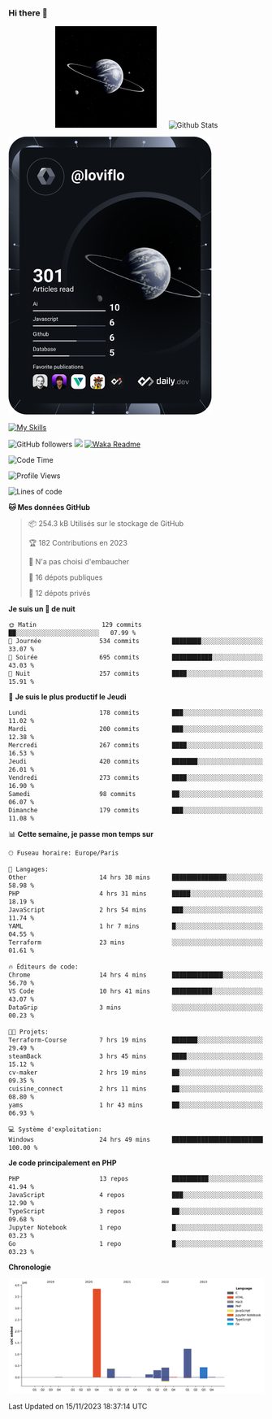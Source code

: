 ### Hi there 👋

<p align="center">
  <img src="https://github.com/Loviflo/Loviflo/blob/main/img/portrait.jpg" alt="Loviflo" height="200" style="margin-right: 20px"/>
  <img src="https://github-readme-stats.vercel.app/api?username=Loviflo&show_icons=true&theme=graywhite" alt="Github Stats" />
</p>

<a href="https://app.daily.dev/loviflo"><img src="https://github.com/loviflo/loviflo/blob/main/devcard.svg" width="400" alt="Loviflo's Dev Card"/></a>


[![My Skills](https://skillicons.dev/icons?i=php,laravel,symfony,mysql,js,ts,html,css,sass,angular,docker,webpack,vscode,figma,git,github,gitlab)](https://skillicons.dev)


![GitHub followers](https://img.shields.io/github/followers/Loviflo?label=Follow&style=social)
![](https://visitor-badge.glitch.me/badge?page_id=Loviflo.Loviflo)
[![Waka Readme](https://github.com/Loviflo/Loviflo/actions/workflows/update-stats.yml/badge.svg)](https://github.com/Loviflo/Loviflo/actions/workflows/update-stats.yml)

<!--START_SECTION:waka-->
![Code Time](http://img.shields.io/badge/Code%20Time-1%2C618%20hrs%2055%20mins-blue)

![Profile Views](http://img.shields.io/badge/Vues%20du%20profil-0-blue)

![Lines of code](https://img.shields.io/badge/Depuis%20Hello%20World%2C%20j%27ai%20%C3%A9crit-6.7%20million%20Lignes%20de%20code-blue)

**🐱 Mes données GitHub** 

> 📦 254.3 kB Utilisés sur le stockage de GitHub 
 > 
> 🏆 182 Contributions en 2023
 > 
> 🚫 N'a pas choisi d'embaucher
 > 
> 📜 16 dépots publiques 
 > 
> 🔑 12 dépots privés 
 > 
**Je suis un 🦉 de nuit** 

```text
🌞 Matin                  129 commits         ██░░░░░░░░░░░░░░░░░░░░░░░   07.99 % 
🌆 Journée                534 commits         ████████░░░░░░░░░░░░░░░░░   33.07 % 
🌃 Soirée                 695 commits         ███████████░░░░░░░░░░░░░░   43.03 % 
🌙 Nuit                   257 commits         ████░░░░░░░░░░░░░░░░░░░░░   15.91 % 
```
📅 **Je suis le plus productif le Jeudi** 

```text
Lundi                    178 commits         ███░░░░░░░░░░░░░░░░░░░░░░   11.02 % 
Mardi                    200 commits         ███░░░░░░░░░░░░░░░░░░░░░░   12.38 % 
Mercredi                 267 commits         ████░░░░░░░░░░░░░░░░░░░░░   16.53 % 
Jeudi                    420 commits         ███████░░░░░░░░░░░░░░░░░░   26.01 % 
Vendredi                 273 commits         ████░░░░░░░░░░░░░░░░░░░░░   16.90 % 
Samedi                   98 commits          ██░░░░░░░░░░░░░░░░░░░░░░░   06.07 % 
Dimanche                 179 commits         ███░░░░░░░░░░░░░░░░░░░░░░   11.08 % 
```


📊 **Cette semaine, je passe mon temps sur** 

```text
🕑︎ Fuseau horaire: Europe/Paris

💬 Langages: 
Other                    14 hrs 38 mins      ███████████████░░░░░░░░░░   58.98 % 
PHP                      4 hrs 31 mins       █████░░░░░░░░░░░░░░░░░░░░   18.19 % 
JavaScript               2 hrs 54 mins       ███░░░░░░░░░░░░░░░░░░░░░░   11.74 % 
YAML                     1 hr 7 mins         █░░░░░░░░░░░░░░░░░░░░░░░░   04.55 % 
Terraform                23 mins             ░░░░░░░░░░░░░░░░░░░░░░░░░   01.61 % 

🔥 Éditeurs de code: 
Chrome                   14 hrs 4 mins       ██████████████░░░░░░░░░░░   56.70 % 
VS Code                  10 hrs 41 mins      ███████████░░░░░░░░░░░░░░   43.07 % 
DataGrip                 3 mins              ░░░░░░░░░░░░░░░░░░░░░░░░░   00.23 % 

🐱‍💻 Projets: 
Terraform-Course         7 hrs 19 mins       ███████░░░░░░░░░░░░░░░░░░   29.49 % 
steamBack                3 hrs 45 mins       ████░░░░░░░░░░░░░░░░░░░░░   15.12 % 
cv-maker                 2 hrs 19 mins       ██░░░░░░░░░░░░░░░░░░░░░░░   09.35 % 
cuisine_connect          2 hrs 11 mins       ██░░░░░░░░░░░░░░░░░░░░░░░   08.80 % 
yams                     1 hr 43 mins        ██░░░░░░░░░░░░░░░░░░░░░░░   06.93 % 

💻 Système d'exploitation: 
Windows                  24 hrs 49 mins      █████████████████████████   100.00 % 
```

**Je code principalement en PHP** 

```text
PHP                      13 repos            ██████████░░░░░░░░░░░░░░░   41.94 % 
JavaScript               4 repos             ███░░░░░░░░░░░░░░░░░░░░░░   12.90 % 
TypeScript               3 repos             ██░░░░░░░░░░░░░░░░░░░░░░░   09.68 % 
Jupyter Notebook         1 repo              █░░░░░░░░░░░░░░░░░░░░░░░░   03.23 % 
Go                       1 repo              █░░░░░░░░░░░░░░░░░░░░░░░░   03.23 % 
```



**Chronologie**

![Lines of Code chart](https://raw.githubusercontent.com/Loviflo/Loviflo/main/assets/bar_graph.png)


 Last Updated on 15/11/2023 18:37:14 UTC
<!--END_SECTION:waka-->
